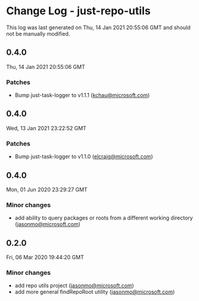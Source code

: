 # Change Log - just-repo-utils

This log was last generated on Thu, 14 Jan 2021 20:55:06 GMT and should not be manually modified.

<!-- Start content -->

## 0.4.0

Thu, 14 Jan 2021 20:55:06 GMT

### Patches

- Bump just-task-logger to v1.1.1 (kchau@microsoft.com)

## 0.4.0

Wed, 13 Jan 2021 23:22:52 GMT

### Patches

- Bump just-task-logger to v1.1.0 (elcraig@microsoft.com)

## 0.4.0

Mon, 01 Jun 2020 23:29:27 GMT

### Minor changes

- add ability to query packages or roots from a different working directory (jasonmo@microsoft.com)

## 0.2.0
Fri, 06 Mar 2020 19:44:20 GMT

### Minor changes

- add repo utils project (jasonmo@microsoft.com)
- add more general findRepoRoot utility (jasonmo@microsoft.com)
